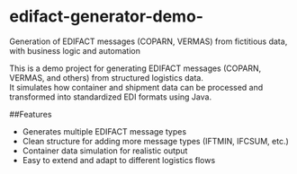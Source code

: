 # edifact-generator-demo-
Generation of EDIFACT messages (COPARN, VERMAS) from fictitious data, with business logic and automation


This is a demo project for generating EDIFACT messages (COPARN, VERMAS, and others) from structured logistics data.  
It simulates how container and shipment data can be processed and transformed into standardized EDI formats using Java.

##Features

- Generates multiple EDIFACT message types
- Clean structure for adding more message types (IFTMIN, IFCSUM, etc.)
- Container data simulation for realistic output
- Easy to extend and adapt to different logistics flows

